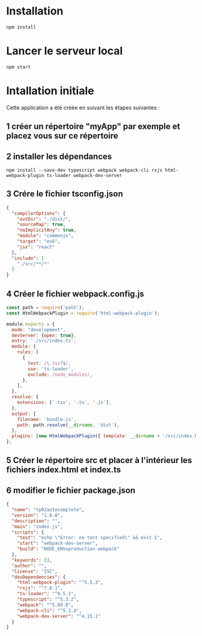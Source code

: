 # Installation
```shell
npm install
```
# Lancer le serveur local
```shell
npm start
```
# Intallation initiale
Cette application a été créée en suivant les étapes suivantes :
## 1 créer un répertoire "myApp" par exemple et placez vous sur ce répertoire
## 2 installer les dépendances
```shell
npm install --save-dev typescript webpack webpack-cli rxjs html-webpack-plugin ts-loader webpack-dev-server
```
## 3 Crére le fichier  tsconfig.json
```json
{
  "compilerOptions": {
    "outDir": "./dist/",
    "sourceMap": true,
    "noImplicitAny": true,
    "module": "commonjs",
    "target": "es6",
    "jsx": "react"
  },
  "include": [
    "./src/**/*"
  ]
}
```

## 4 Créer le fichier webpack.config.js
```js
const path = require('path');
const HtmlWebpackPlugin = require('html-webpack-plugin');

module.exports = {
  mode: "development",
  devServer: {open: true},
  entry: './src/index.ts',
  module: {
    rules: [
      {
        test: /\.tsx?$/,
        use: 'ts-loader',
        exclude: /node_modules/,
      },
    ],
  },
  resolve: {
    extensions: ['.tsx', '.ts', '.js'],
  },
  output: {
    filename: 'bundle.js',
    path: path.resolve(__dirname, 'dist'),
  },
  plugins: [new HtmlWebpackPlugin({ template: __dirname + '/src/index.html' })],
};
```
## 5 Créer le répertoire src et placer à l'intérieur les fichiers index.html et index.ts
## 6 modifier le fichier package.json
```json
{
  "name": "tp02autocomplete",
  "version": "1.0.0",
  "description": "",
  "main": "index.js",
  "scripts": {
    "test": "echo \"Error: no test specified\" && exit 1",
    "start": "webpack-dev-server",
    "build": "NODE_ENV=production webpack"
  },
  "keywords": [],
  "author": "",
  "license": "ISC",
  "devDependencies": {
    "html-webpack-plugin": "^5.5.3",
    "rxjs": "^7.8.1",
    "ts-loader": "^9.5.1",
    "typescript": "^5.3.2",
    "webpack": "^5.89.0",
    "webpack-cli": "^5.1.4",
    "webpack-dev-server": "^4.15.1"
  }
}
```

